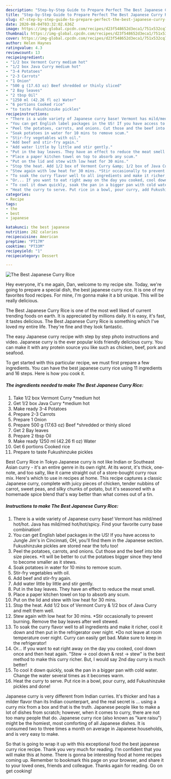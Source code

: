 ```yaml
---
description: "Step-by-Step Guide to Prepare Perfect The Best Japanese Curry Rice"
title: "Step-by-Step Guide to Prepare Perfect The Best Japanese Curry Rice"
slug: 47-step-by-step-guide-to-prepare-perfect-the-best-japanese-curry-rice
date: 2020-08-04T03:32:02.636Z
image: https://img-global.cpcdn.com/recipes/d23f548652d3eca1/751x532cq70/the-best-japanese-curry-rice-recipe-main-photo.jpg
thumbnail: https://img-global.cpcdn.com/recipes/d23f548652d3eca1/751x532cq70/the-best-japanese-curry-rice-recipe-main-photo.jpg
cover: https://img-global.cpcdn.com/recipes/d23f548652d3eca1/751x532cq70/the-best-japanese-curry-rice-recipe-main-photo.jpg
author: Helen Haynes
ratingvalue: 4.3
reviewcount: 13
recipeingredient:
- "1/2 box Vermont Curry medium hot"
- "1/2 box Java Curry medium hot"
- "3-4 Potatoes"
- "2-3 Carrots"
- "1 Onion"
- "500 g (17.63 oz) Beef shredded or thinly sliced"
- "2 Bay leaves"
- "2 tbsp Oil"
- "1250 ml (42.26 fl oz) Water"
- "6 portions Cooked rice"
- "to taste Fukushinzuke pickles"
recipeinstructions:
- "There is a wide variety of Japanese curry base! Vermont has mild/med hot/hot. Java has mild/med hot/hot/spicy. Find your favorite curry base combination!"
- "You can get English label packages in the US! If you have access to Jungle Jim&#39;s in Cincinnati, OH, you&#39;ll find them in the Japanese section. Fukushinzuke pickles are stored near the tofu too!"
- "Peel the potatoes, carrots, and onions. Cut those and the beef into bite size pieces. *It will be better to cut the potatoes bigger since they tend to become smaller as it stews."
- "Soak potatoes in water for 10 mins to remove scum."
- "Stir-fry vegetables with oil."
- "Add beef and stir-fry again."
- "Add water little by little and stir gently."
- "Put in the bay leaves. They have an effect to reduce the meat smell."
- "Place a paper kitchen towel on top to absorb any scum."
- "Put on the lid and stew with low heat for 30 mins."
- "Stop the heat. Add 1/2 box of Vermont Curry &amp; 1/2 box of Java Curry and melt them well."
- "Stew again with low heat for 30 mins. *Stir occasionally to prevent burning. Remove the bay leaves after well stewed."
- "To soak the curry flavor well to all ingredients and make it richer, cool it down and then put in the refrigerator over night. *Do not leave at room temperature over night. Curry can easily get bad. Make sure to keep in the refrigerator!"
- "Or... If you want to eat right away on the day you cooked, cool down once and then heat again. &#34;Stew → cool down &amp; rest → stew&#34; is the best method to make this curry richer. But, I would say 2nd day curry is much better!"
- "To cool it down quickly, soak the pan in a bigger pan with cold water. Change the water several times as it becomes warm."
- "Heat the curry to serve. Put rice in a bowl, pour curry, add Fukushinzuke pickles and done!"
categories:
- Recipe
tags:
- the
- best
- japanese

katakunci: the best japanese 
nutrition: 282 calories
recipecuisine: American
preptime: "PT17M"
cooktime: "PT33M"
recipeyield: "1"
recipecategory: Dessert

---
```



![The Best Japanese Curry Rice](https://img-global.cpcdn.com/recipes/d23f548652d3eca1/751x532cq70/the-best-japanese-curry-rice-recipe-main-photo.jpg)

Hey everyone, it's me again, Dan, welcome to my recipe site. Today, we're going to prepare a special dish, the best japanese curry rice. It is one of my favorites food recipes. For mine, I'm gonna make it a bit unique. This will be really delicious.

The Best Japanese Curry Rice is one of the most well liked of current trending foods on earth. It is appreciated by millions daily. It is easy, it's fast, it tastes delicious. The Best Japanese Curry Rice is something which I've loved my entire life. They're fine and they look fantastic.

The easy Japanese curry recipe with step by step photo instructions and video. Japanese curry is the ever popular kids friendly delicious curry. You can make it with any protein source you like such as chicken, beef, pork and seafood.


To get started with this particular recipe, we must first prepare a few ingredients. You can have the best japanese curry rice using 11 ingredients and 16 steps. Here is how you cook it.

<!--inarticleads1-->

##### The ingredients needed to make The Best Japanese Curry Rice:

1. Take 1/2 box Vermont Curry *medium hot
1. Get 1/2 box Java Curry *medium hot
1. Make ready 3-4 Potatoes
1. Prepare 2-3 Carrots
1. Prepare 1 Onion
1. Prepare 500 g (17.63 oz) Beef *shredded or thinly sliced
1. Get 2 Bay leaves
1. Prepare 2 tbsp Oil
1. Make ready 1250 ml (42.26 fl oz) Water
1. Get 6 portions Cooked rice
1. Prepare to taste Fukushinzuke pickles


Best Curry Rice in Tokyo Japanese curry is not like Indian or Southeast Asian curry - it&#39;s an entire genre in its own right. At its worst, it&#39;s thick, one-note, and too salty, like it came straight out of a store-bought curry roux mix. Here&#39;s which to use in recipes at home. This recipe captures a classic Japanese curry, complete with juicy pieces of chicken, tender nubbins of carrot, sweet peas, and silky chunks of potato, but it&#39;s seasoned with a homemade spice blend that&#39;s way better than what comes out of a tin. 

<!--inarticleads2-->

##### Instructions to make The Best Japanese Curry Rice:

1. There is a wide variety of Japanese curry base! Vermont has mild/med hot/hot. Java has mild/med hot/hot/spicy. Find your favorite curry base combination!
1. You can get English label packages in the US! If you have access to Jungle Jim&#39;s in Cincinnati, OH, you&#39;ll find them in the Japanese section. Fukushinzuke pickles are stored near the tofu too!
1. Peel the potatoes, carrots, and onions. Cut those and the beef into bite size pieces. *It will be better to cut the potatoes bigger since they tend to become smaller as it stews.
1. Soak potatoes in water for 10 mins to remove scum.
1. Stir-fry vegetables with oil.
1. Add beef and stir-fry again.
1. Add water little by little and stir gently.
1. Put in the bay leaves. They have an effect to reduce the meat smell.
1. Place a paper kitchen towel on top to absorb any scum.
1. Put on the lid and stew with low heat for 30 mins.
1. Stop the heat. Add 1/2 box of Vermont Curry &amp; 1/2 box of Java Curry and melt them well.
1. Stew again with low heat for 30 mins. *Stir occasionally to prevent burning. Remove the bay leaves after well stewed.
1. To soak the curry flavor well to all ingredients and make it richer, cool it down and then put in the refrigerator over night. *Do not leave at room temperature over night. Curry can easily get bad. Make sure to keep in the refrigerator!
1. Or... If you want to eat right away on the day you cooked, cool down once and then heat again. &#34;Stew → cool down &amp; rest → stew&#34; is the best method to make this curry richer. But, I would say 2nd day curry is much better!
1. To cool it down quickly, soak the pan in a bigger pan with cold water. Change the water several times as it becomes warm.
1. Heat the curry to serve. Put rice in a bowl, pour curry, add Fukushinzuke pickles and done!


Japanese curry is very different from Indian curries. It&#39;s thicker and has a milder flavor than its Indian counterpart, and the real secret is … using a curry mix from a box and that is the truth. Japanese people like to make a lot of dishes from scratch; however, when it comes to curry, there are not too many people that do. Japanese curry rice (also known as &#34;kare raisu&#34;) might be the homiest, most comforting of all Japanese dishes. It is consumed two to three times a month on average in Japanese households, and is very easy to make. 

So that is going to wrap it up with this exceptional food the best japanese curry rice recipe. Thank you very much for reading. I'm confident that you will make this at home. There is gonna be interesting food at home recipes coming up. Remember to bookmark this page on your browser, and share it to your loved ones, friends and colleague. Thanks again for reading. Go on get cooking!
